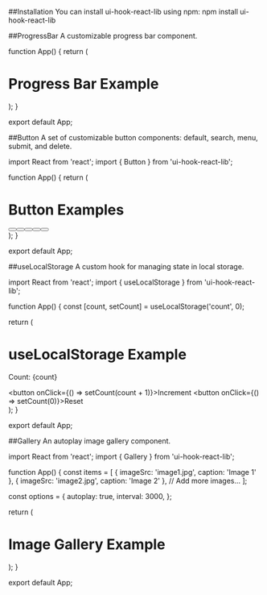 
##Installation
You can install ui-hook-react-lib using npm:
npm install ui-hook-react-lib

##ProgressBar
A customizable progress bar component.

function App() {
  return (
    <div>
      <h1>Progress Bar Example</h1>
      <ProgressBar />
    </div>
  );
}

export default App;

##Button
A set of customizable button components: default, search, menu, submit, and delete.

import React from 'react';
import { Button } from 'ui-hook-react-lib';

function App() {
  return (
    <div>
      <h1>Button Examples</h1>
      <Button text="Default Button" />
      <Button text="Search" className="search" />
      <Button text="Menu" className="menu" />
      <Button text="Submit" className="submit" />
      <Button text="Delete" className="delete" />
    </div>
  );
}

export default App;

##useLocalStorage
A custom hook for managing state in local storage.

import React from 'react';
import { useLocalStorage } from 'ui-hook-react-lib';

function App() {
  const [count, setCount] = useLocalStorage('count', 0);

  return (
    <div>
      <h1>useLocalStorage Example</h1>
      <p>Count: {count}</p>
      <button onClick={() => setCount(count + 1)}>Increment</button>
      <button onClick={() => setCount(0)}>Reset</button>
    </div>
  );
}

export default App;

##Gallery
An autoplay image gallery component.

import React from 'react';
import { Gallery } from 'ui-hook-react-lib';

function App() {
  const items = [
    { imageSrc: 'image1.jpg', caption: 'Image 1' },
    { imageSrc: 'image2.jpg', caption: 'Image 2' },
    // Add more images...
  ];

  const options = {
    autoplay: true,
    interval: 3000,
  };

  return (
    <div>
      <h1>Image Gallery Example</h1>
      <Gallery items={items} options={options} />
    </div>
  );
}

export default App;
